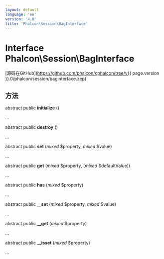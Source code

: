 ```yaml
---
layout: default
language: 'en'
version: '4.0'
title: 'Phalcon\Session\BagInterface'
---
```


# Interface **Phalcon\Session\BagInterface**

[源码在GitHub](https://github.com/phalcon/cphalcon/tree/v{{ page.version }}.0/phalcon/session/baginterface.zep)

## 方法

abstract public **initialize** ()

...

abstract public **destroy** ()

...

abstract public **set** (*mixed* $property, *mixed* $value)

...

abstract public **get** (*mixed* $property, [*mixed* $defaultValue])

...

abstract public **has** (*mixed* $property)

...

abstract public **__set** (*mixed* $property, *mixed* $value)

...

abstract public **__get** (*mixed* $property)

...

abstract public **__isset** (*mixed* $property)

...